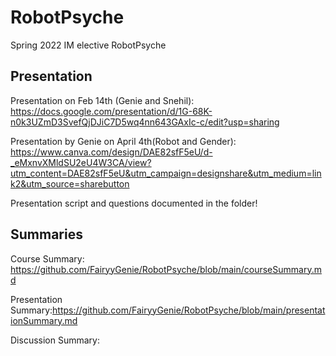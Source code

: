 # RobotPsyche
Spring 2022 IM elective RobotPsyche


## Presentation
Presentation on Feb 14th (Genie and Snehil):
https://docs.google.com/presentation/d/1G-68K-n0k3UZmD3SvefQjDJiC7D5wq4nn643GAxIc-c/edit?usp=sharing

Presentation by Genie on April 4th(Robot and Gender):
https://www.canva.com/design/DAE82sfF5eU/d-_eMxnvXMldSU2eU4W3CA/view?utm_content=DAE82sfF5eU&utm_campaign=designshare&utm_medium=link2&utm_source=sharebutton

Presentation script and questions documented in the folder!

## Summaries
Course Summary: https://github.com/FairyyGenie/RobotPsyche/blob/main/courseSummary.md

Presentation Summary:https://github.com/FairyyGenie/RobotPsyche/blob/main/presentationSummary.md

Discussion Summary:
